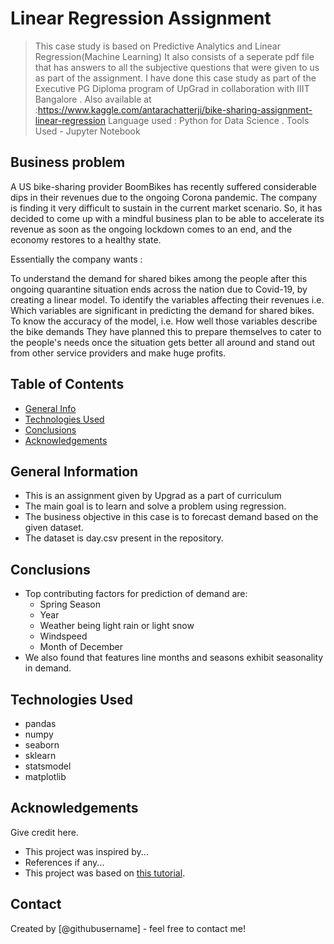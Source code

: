 # Linear Regression Assignment
> This case study is based on Predictive Analytics and Linear Regression(Machine Learning)
It also consists of a seperate pdf file that has answers to all the subjective questions that were given to us as part of the assignment.
I have done this case study as part of the Executive PG Diploma program of UpGrad in collaboration with IIIT Bangalore .
Also available at :https://www.kaggle.com/antarachatterji/bike-sharing-assignment-linear-regression
Language used : Python for Data Science . 
> Tools Used - Jupyter Notebook

## Business problem
A US bike-sharing provider BoomBikes has recently suffered considerable dips in their revenues due to the ongoing Corona pandemic. The company is finding it very difficult to sustain in the current market scenario. So, it has decided to come up with a mindful business plan to be able to accelerate its revenue as soon as the ongoing lockdown comes to an end, and the economy restores to a healthy state.

Essentially the company wants :

To understand the demand for shared bikes among the people after this ongoing quarantine situation ends across the nation due to Covid-19, by creating a linear model.
To identify the variables affecting their revenues i.e. Which variables are significant in predicting the demand for shared bikes.
To know the accuracy of the model, i.e. How well those variables describe the bike demands
They have planned this to prepare themselves to cater to the people's needs once the situation gets better all around and stand out from other service providers and make huge profits.


## Table of Contents
* [General Info](#general-information)
* [Technologies Used](#technologies-used)
* [Conclusions](#conclusions)
* [Acknowledgements](#acknowledgements)

<!-- You can include any other section that is pertinent to your problem -->

## General Information
- This is an assignment given by Upgrad as a part of curriculum
- The main goal is to learn and solve a problem using regression.
- The business objective in this case is to forecast demand based on the given dataset.
- The dataset is day.csv present in the repository.

<!-- You don't have to answer all the questions - just the ones relevant to your project. -->

## Conclusions
- Top contributing factors for prediction of demand are:
  - Spring Season
  - Year
  - Weather being light rain or light snow
  - Windspeed
  - Month of December
- We also found that features line months and seasons exhibit seasonality in demand.

<!-- You don't have to answer all the questions - just the ones relevant to your project. -->


## Technologies Used
- pandas
- numpy
- seaborn
- sklearn
- statsmodel
- matplotlib

<!-- As the libraries versions keep on changing, it is recommended to mention the version of library used in this project -->

## Acknowledgements
Give credit here.
- This project was inspired by...
- References if any...
- This project was based on [this tutorial](https://www.example.com).


## Contact
Created by [@githubusername] - feel free to contact me!


<!-- Optional -->
<!-- ## License -->
<!-- This project is open source and available under the [... License](). -->

<!-- You don't have to include all sections - just the one's relevant to your project -->
